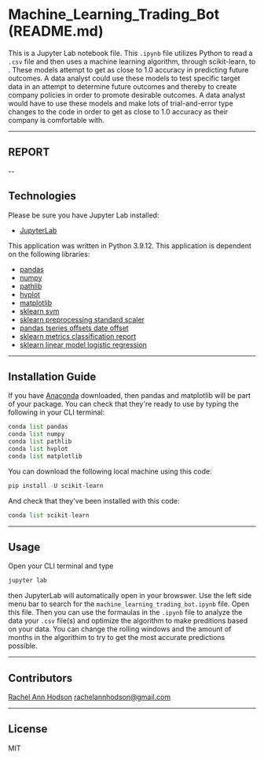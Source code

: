# Machine_Learning_Trading_Bot (README.md)

This is a Jupyter Lab notebook file. This `.ipynb` file utilizes Python to read a `.csv` file and then uses a machine learning algorithm, through scikit-learn, to . These models attempt to get as close to 1.0 accuracy in predicting future outcomes. A data analyst could use these models to test specific target data in an attempt to determine future outcomes and thereby to create company policies in order to promote desirable outcomes. A data analyst would have to use these models and make lots of trial-and-error type changes to the code in order to get as close to 1.0 accuracy as their company is comfortable with. 

---

## REPORT



--

## Technologies

Please be sure you have Jupyter Lab installed:

* [JupyterLab](https://jupyter.org/)

This application was written in Python 3.9.12. This application is dependent on the following libraries:

* [pandas](https://pandas.pydata.org/)
* [numpy](https://numpy.org/)
* [pathlib](https://docs.python.org/3/library/pathlib.html)
* [hvplot](https://hvplot.holoviz.org/)
* [matplotlib](https://matplotlib.org/)
* [sklearn svm](https://scikit-learn.org/stable/modules/generated/sklearn.svm.SVC.html)
* [sklearn preprocessing standard scaler](https://scikit-learn.org/stable/modules/generated/sklearn.preprocessing.StandardScaler.html)
* [pandas tseries offsets date offset](https://pandas.pydata.org/docs/reference/api/pandas.tseries.offsets.DateOffset.html)
* [sklearn metrics classification report](https://scikit-learn.org/stable/modules/generated/sklearn.metrics.classification_report.html)
* [sklearn linear model logistic regression](https://scikit-learn.org/stable/modules/generated/sklearn.linear_model.LogisticRegression.html)

---

## Installation Guide

If you have [Anaconda](https://www.anaconda.com/products/distribution) downloaded, then pandas and matplotlib will be part of your package. You can check that they're ready to use by typing the following in your CLI terminal:

```python
conda list pandas
conda list numpy
conda list pathlib
conda list hvplot
conda list matplotlib

```

You can download the following local machine using this code:
```python
pip install -U scikit-learn
```

And check that they've been installed with this code:
```python
conda list scikit-learn
```

---

## Usage

Open your CLI terminal and type
```python
jupyter lab
```
then JupyterLab will automatically open in your browswer. Use the left side menu bar to search for the `machine_learning_trading_bot.ipynb` file. Open this file. Then you can use the formaulas in the `.ipynb` file to analyze the data your `.csv` file(s) and optimize the algorithm to make preditions based on your data. You can change the rolling windows and the amount of months in the algorithim to try to get the most accurate predictions possible.

---

## Contributors

[Rachel Ann Hodson](https://www.linkedin.com/in/rachelannhodson/)
rachelannhodson@gmail.com

---

## License

MIT